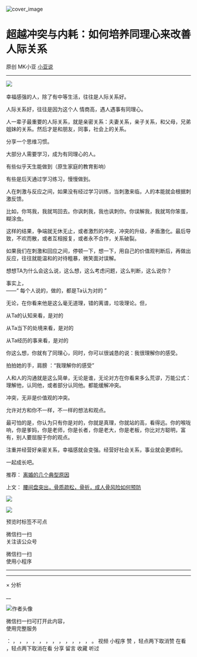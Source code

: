 ![cover_image](https://mmbiz.qpic.cn/mmbiz_jpg/A8SKDch4cJF2ByE2bdZumLA8GDiaxx1G4efNzSmryhuSUiaIichMCmDxKblzjHRXY710xOVj7HPCdaNLFPAKmB7fQ/0?wx_fmt=jpeg)

#  超越冲突与内耗：如何培养同理心来改善人际关系

原创  MK小亚  [ 小亚说 ](javascript:void\(0\);)

__ _ _ _ _

![](https://mmbiz.qpic.cn/mmbiz_jpg/A8SKDch4cJF2ByE2bdZumLA8GDiaxx1G4fTQ0icXhkIvic2L7nias4lkbWm7sXxs1tmecqkS8VlfibFlLyDickofcicug/640?wx_fmt=jpeg)
​

幸福感强的人，除了有中等生活，往往是人际关系好。

人际关系好，往往是因为这个人  情商高，遇人遇事有同理心。

  
人一辈子最重要的人际关系，就是亲密关系：夫妻关系，亲子关系，和父母，兄弟姐妹的关系。然后才是和朋友，同事，社会上的关系。

  

分享一个思维习惯。  

  
大部分人需要学习，成为有同理心的人。

  
有些似乎天生能做到（原生家庭的教育影响）

有些是后天通过学习练习，慢慢做到。

  
人在刺激与反应之间，如果没有经过学习训练，当刺激来临，人的本能就会根据刺激反馈。

  
比如，你骂我，我就骂回去。你讽刺我，我也讽刺你。你误解我，我就骂你笨蛋，糊涂虫。

  
这样的结果，争端就无休无止，或者激烈的冲突，冲突的升级，矛盾激化。最后导致，不欢而散，或者互相报复，或者永不合作，关系破裂。

  
如果我们在刺激和回应之间，停顿一下，想一下，用自己的价值观判断后，再做出反应，往往就能温和的对待粗暴，微笑面对误解。

  
想想TA为什么会这么说，这么想，这么考虑问题，这么判断，这么说你？

  
事实上，  
——“  每个人说的，做的，都是Ta认为对的  ”

  
无论，在你看来他是这么毫无道理，错的离谱，垃圾理论。但，

  
从Ta的认知来看，是对的

  
从Ta当下的处境来看，是对的

  
从Ta经历的事来看，是对的

  
你这么想，你就有了同理心，同时，你可以很诚恳的说：我很理解你的感受。

  
拍拍她的手，肩膀  ：“我理解你的感受”

  
人和人的沟通就是这么简单，无论是谁，无论对方在你看来多么荒谬，万能公式：理解他，认同他，或者部分认同他。都能缓解冲突。

  
冲突，无非是价值观的冲突。

  
允许对方和你不一样，不一样的想法和观点。

  
最可怕的是，你认为只有你是对的，你就是真理，你就站的高，看得远。你的喉咙响，你是爹妈，你是老师，你是长者，你是老大，你是老板，你比对方聪明，富有，别人要屈服于你的观点。

  

注重并经营好亲密关系，幸福感就会变强。经营好社会关系，事业就会更顺利。

一起成长吧。

  

推荐： [ 离婚的几个典型原因
](https://mp.weixin.qq.com/s?__biz=MzUxNDAwNTk0MQ==&mid=2247484919&idx=1&sn=c4bd00021af3e47c149222d590d19e8a&scene=21#wechat_redirect)  

上文： [ 腰间盘突出，骨质疏松，骨折，成人骨风险如何预防
](https://mp.weixin.qq.com/s?__biz=MzUxNDAwNTk0MQ==&mid=2247484926&idx=1&sn=21d233c54b8ec1810cd5083fc3b16b2d&scene=21#wechat_redirect)

![](https://mmbiz.qpic.cn/mmbiz_gif/b96CibCt70iaZ7Bia3Wm91cEuWhERXfCYjTia9tf7aMjVBNRETSa2NpGjCV6tyNvgCLos8LBgwEgxcwaIw8zdOsG7A/640?wx_fmt=gif)

![](https://mmbiz.qpic.cn/mmbiz_jpg/A8SKDch4cJEicCnqTxiatgGquhIicZ1wJ1Dth5YOOzoYV7U4N3HmiaO0vVAzjOpBVdtF0gnL632Fc7HqiaDmgveQDEw/640?wx_fmt=jpeg)

  

预览时标签不可点

微信扫一扫  
关注该公众号



微信扫一扫  
使用小程序

****



****



×  分析

__

![作者头像](http://mmbiz.qpic.cn/mmbiz_png/A8SKDch4cJE0KicTMyrVCx3VLqEgic5sJ1V5QeGZTibG9GLZlSCXSj5ByXNkib5PBrZVMkI41KKxgwE1K9gfypUeRg/0?wx_fmt=png)

微信扫一扫可打开此内容，  
使用完整服务

：  ，  ，  ，  ，  ，  ，  ，  ，  ，  ，  ，  ，  。  视频  小程序  赞  ，轻点两下取消赞  在看  ，轻点两下取消在看
分享  留言  收藏  听过

